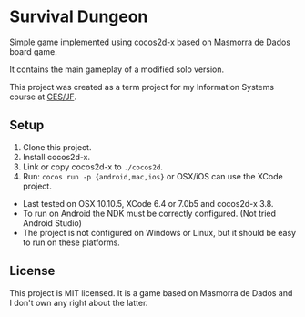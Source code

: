 # Survival Dungeon

Simple game implemented using [cocos2d-x](https://github.com/cocos2d/cocos2d-x) based on [Masmorra de Dados](https://www.catarse.me/pt/masmorra) board game.

It contains the main gameplay of a modified solo version.

This project was created as a term project for my Information Systems course at [CES/JF](http://www.cesjf.br/).

## Setup

1. Clone this project.
2. Install cocos2d-x.
3. Link or copy cocos2d-x to `./cocos2d`.
4. Run: `cocos run -p {android,mac,ios}` or OSX/iOS can use the XCode project.

* Last tested on OSX 10.10.5, XCode 6.4 or 7.0b5 and cocos2d-x 3.8.
* To run on Android the NDK must be correctly configured. (Not tried Android Studio)
* The project is not configured on Windows or Linux, but it should be easy to run on these platforms.

## License

This project is MIT licensed. It is a game based on Masmorra de Dados and I don't own any right about the latter.
